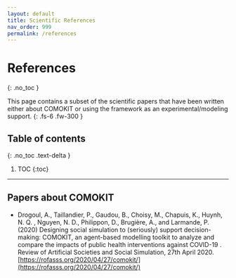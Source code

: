 ```yaml
---
layout: default
title: Scientific References
nav_order: 999
permalink: /references
---
```


# References
{: .no_toc }


This page contains a subset of the scientific papers that have been written either about COMOKIT or using the framework as an experimental/modeling support.
{: .fs-6 .fw-300 }

## Table of contents
{: .no_toc .text-delta }

1. TOC
{:toc}

---

## Papers about COMOKIT

- Drogoul, A., Taillandier, P., Gaudou, B., Choisy, M., Chapuis, K., Huynh, N. Q. , Nguyen, N. D., Philippon, D., Brugière, A., and Larmande, P. (2020) Designing social simulation to (seriously) support decision-making: COMOKIT, an agent-based modelling toolkit to analyze and compare the impacts of public health interventions against COVID-19 . Review of Artificial Societies and Social Simulation, 27th April 2020. [https://rofasss.org/2020/04/27/comokit/](https://rofasss.org/2020/04/27/comokit/)


